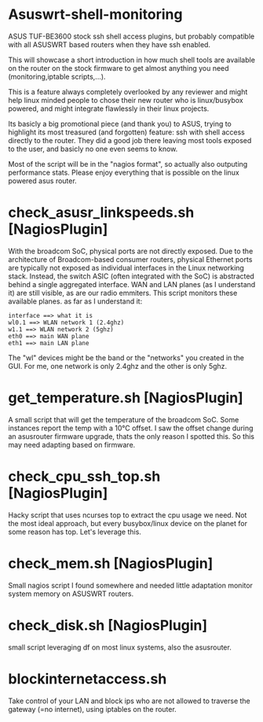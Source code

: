 # Asuswrt-shell-monitoring
ASUS TUF-BE3600 stock ssh shell access plugins, but probably compatible with all ASUSWRT based routers when they have ssh enabled.

This will showcase a short introduction in how much shell tools are available on the router on the stock firmware to get almost anything you need (monitoring,iptable scripts,...).

This is a feature always completely overlooked by any reviewer and might help linux minded people to chose their new router who is linux/busybox powered, and might integrate flawlessly in their linux projects.

Its basicly a big promotional piece (and thank you) to ASUS, trying to highlight its most treasured (and forgotten) feature: ssh with shell access directly to the router. They did a good job there leaving most tools exposed to the user, and basicly no one even seems to know.

Most of the script will be in the "nagios format", so actually also outputing performance stats. Please enjoy everything that is possible on the linux powered asus router.

# check_asusr_linkspeeds.sh [NagiosPlugin]
With the broadcom SoC, physical ports are not directly exposed. Due to the architecture of Broadcom-based consumer routers, physical Ethernet ports are typically not exposed as individual interfaces in the Linux networking stack. Instead, the switch ASIC (often integrated with the SoC) is abstracted behind a single aggregated interface.
WAN and LAN planes (as I understand it) are still visible, as are our radio emmiters.
This script monitors these available planes. as far as I understand it:

```
interface ==> what it is
wl0.1 ==> WLAN network 1 (2.4ghz)
w1.1 ==> WLAN network 2 (5ghz)
eth0 ==> main WAN plane
eth1 ==> main LAN plane
```
The "wl" devices might be the band or the "networks" you created in the GUI. For me, one network is only 2.4ghz and the other is only 5ghz.

# get_temperature.sh [NagiosPlugin]
A small script that will get the temperature of the broadcom SoC.
Some instances report the temp with a 10°C offset. I saw the offset change during an asusrouter firmware upgrade, thats the only reason I spotted this. So this may need adapting based on firmware.

# check_cpu_ssh_top.sh [NagiosPlugin]
Hacky script that uses ncurses top to extract the cpu usage we need. Not the most ideal approach, but every busybox/linux device on the planet for some reason has top. Let's leverage this.

# check_mem.sh [NagiosPlugin]
Small nagios script I found somewhere and needed little adaptation monitor system memory on ASUSWRT routers.

# check_disk.sh [NagiosPlugin]
small script leveraging df on most linux systems, also the asusrouter.

# blockinternetaccess.sh
Take control of your LAN and block ips who are not allowed to traverse the gateway (=no internet), using iptables on the router.
